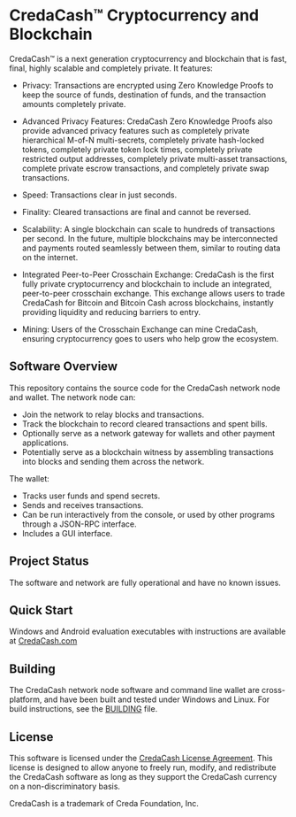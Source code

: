 # CredaCash&trade; Cryptocurrency and Blockchain

<!--- NOTE: This file is in Markdown format, and is intended to be viewed in a Markdown viewer. -->

CredaCash&trade; is a next generation cryptocurrency and blockchain that is fast, final, highly scalable and completely private.  It features:

-	Privacy: Transactions are encrypted using Zero Knowledge Proofs to keep the source of funds, destination of funds, and the transaction amounts completely private.

-	Advanced Privacy Features: CredaCash Zero Knowledge Proofs also provide advanced privacy features such as completely private hierarchical M-of-N multi-secrets, completely private hash-locked tokens, completely private token lock times, completely private restricted output addresses, completely private multi-asset transactions, complete private escrow transactions, and completely private swap transactions.

-	Speed: Transactions clear in just seconds.

-	Finality: Cleared transactions are final and cannot be reversed.

-	Scalability: A single blockchain can scale to hundreds of transactions per second.  In the future, multiple blockchains may be interconnected and payments routed seamlessly between them, similar to routing data on the internet.

-	Integrated Peer-to-Peer Crosschain Exchange: CredaCash is the first fully private cryptocurrency and blockchain to include an integrated, peer-to-peer crosschain exchange. This exchange allows users to trade CredaCash for Bitcoin and Bitcoin Cash across blockchains, instantly providing liquidity and reducing barriers to entry.

-	Mining: Users of the Crosschain Exchange can mine CredaCash, ensuring cryptocurrency goes to users who help grow the ecosystem.

## Software Overview

This repository contains the source code for the CredaCash network node and wallet.  The network node can:

-	Join the network to relay blocks and transactions.
-	Track the blockchain to record cleared transactions and spent bills.
-	Optionally serve as a network gateway for wallets and other payment applications.
-	Potentially serve as a blockchain witness by assembling transactions into blocks and sending them across the network.

The wallet:

-	Tracks user funds and spend secrets.
-	Sends and receives transactions.
-	Can be run interactively from the console, or used by other programs through a JSON-RPC interface.
-	Includes a GUI interface.

## Project Status

The software and network are fully operational and have no known issues.

## Quick Start

Windows and Android evaluation executables with instructions are available at [CredaCash.com](https://CredaCash.com/software/)

## Building

The CredaCash network node software and command line wallet are cross-platform, and have been built and tested under Windows and Linux.  For build instructions, see the [BUILDING](https://github.com/CredaCash/CredaCash/blob/master/BUILDING.md) file.

## License

This software is licensed under the [CredaCash License Agreement](https://CredaCash.com/legal/software-license-agreement/).  This license is designed to allow anyone to freely run, modify, and redistribute the CredaCash software as long as they support the CredaCash currency on a non-discriminatory basis.

CredaCash is a trademark of Creda Foundation, Inc.
